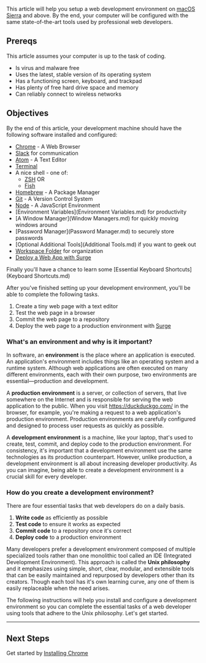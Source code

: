 This article will help you setup a web development environment on [macOS Sierra](http://www.apple.com/macos/sierra/) and above. By the end, your computer will be configured with the same state-of-the-art tools used by professional web developers.

## Prereqs

This article assumes your computer is up to the task of coding.

- Is virus and malware free
- Uses the latest, stable version of its operating system
- Has a functioning screen, keyboard, and trackpad
- Has plenty of free hard drive space and memory
- Can reliably connect to wireless networks

## Objectives

By the end of this article, your development machine should have the following software installed and configured:

- [Chrome](Chrome.md) - A Web Browser
- [Slack](Slack.md) for communication
- [Atom](Atom.md) - A Text Editor
- [Terminal](Terminal.md)
- A nice shell - one of:
  - [ZSH](Shells/ZSH.md) OR
  - [Fish](Shells/Fish.md)
- [Homebrew](Homebrew.md) - A Package Manager
- [Git](Git.md) - A Version Control System
- [Node](Node.md) - A JavaScript Environment
- [Environment Variables](Environment Variables.md) for productivity
- [A Window Manager](Window Managers.md) for quickly moving windows around
- [Password Manager](Password Manager.md) to securely store passwords
- [Optional Additional Tools](Additional Tools.md) if you want to geek out
- [Workspace Folder](Workspace.md) for organization
- [Deploy a Web App with Surge](../Deployment/Surge.md)

Finally you'll have a chance to learn some [Essential Keyboard Shortcuts](Keyboard Shortcuts.md)

After you've finished setting up your development environment, you'll be able to complete the following tasks.

1. Create a tiny web page with a text editor
1. Test the web page in a browser
1. Commit the web page to a repository
1. Deploy the web page to a production environment with [Surge](../Deployment/Surge.md)

### What's an environment and why is it important?

In software, an **environment** is the place where an application is executed. An application's environment includes things like an operating system and a runtime system. Although web applications are often executed on many different environments, each with their own purpose, two environments are essential—production and development.

A **production environment** is a server, or collection of servers, that live somewhere on the Internet and is responsible for serving the web application to the public. When you visit https://duckduckgo.com/ in the browser, for example, you're making a request to a web application's production environment. Production environments are carefully configured and designed to process user requests as quickly as possible.

A **development environment** is a machine, like your laptop, that's used to create, test, commit, and deploy code to the production environment. For consistency, it's important that a development environment use the same technologies as its production counterpart. However, unlike production, a development environment is all about increasing developer productivity. As you can imagine, being able to create a development environment is a crucial skill for every developer.

### How do you create a development environment?

There are four essential tasks that web developers do on a daily basis.

1. **Write code** as efficiently as possible
1. **Test code** to ensure it works as expected
1. **Commit code** to a repository once it's correct
1. **Deploy code** to a production environment

Many developers prefer a development environment composed of multiple specialized tools rather than one monolithic tool called an IDE (Integrated Development Environment). This approach is called the **Unix philosophy** and it emphasizes using simple, short, clear, modular, and extensible tools that can be easily maintained and repurposed by developers other than its creators. Though each tool has it's own learning curve, any one of them is easily replaceable when the need arises.

The following instructions will help you install and configure a development environment so you can complete the essential tasks of a web developer using tools that adhere to the Unix philosophy. Let's get started.

---

## Next Steps

Get started by [Installing Chrome](Chrome.md)
